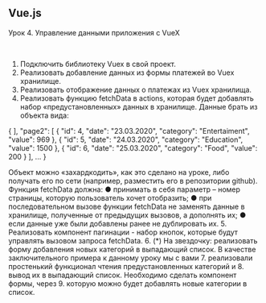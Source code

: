 ## Vue.js

Урок 4. Управление данными приложения с VueX

<br>

1. Подключить библиотеку Vuex в свой проект.
2. Реализовать добавление данных из формы платежей во Vuex хранилище.
3. Реализовать отображение данных о платежах из Vuex хранилища.
4. Реализовать функцию fetchData в actions, которая будет добавлять набор
   «предустановленных» данных в хранилище. Данные брать из объекта вида:

{
], "page2": [
{ "id": 4, "date": "23.03.2020", "category": "Entertaiment", "value": 969 }, 
{ "id": 5, "date": "24.03.2020", "category": "Education", "value": 1500 },
{ "id": 6, "date": "25.03.2020", "category": "Food", "value": 200 }
],
...
}

Объект можно «захардкодить», как это сделано на уроке, либо получать его по 
сети (например, разместить его в репозитории github). Функция fetchData должна:
● принимать в себя параметр – номер страницы, которую пользователь хочет 
отобразить;
● при последовательном вызове функции fetchData не заменять данные в хранилище, 
полученные от предыдущих вызовов, а дополнять их;
● если данные уже были добавлены ранее не дублировать их.
5. Реализовать компонент пагинации - набор кнопок, которые будут управлять
   вызовом запроса fetchData.
6. (*) На звездочку: реализовать форму добавления новых категорий в выпадающий
   список. В качестве заключительного примера к данному уроку мы с вами 
7. реализовали простенький функционал чтения предустановленных категорий и 
8. вывод их в выпадающий список. Необходимо сделать компонент формы, через 
9. которую можно будет добавлять новые категории в список.